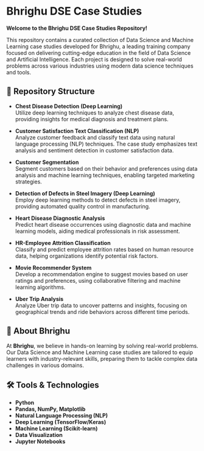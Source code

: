 # Bhrighu DSE Case Studies

**Welcome to the Bhrighu DSE Case Studies Repository!**

This repository contains a curated collection of Data Science and Machine Learning case studies developed for Bhrighu, a leading training company focused on delivering cutting-edge education in the field of Data Science and Artificial Intelligence. Each project is designed to solve real-world problems across various industries using modern data science techniques and tools.

## 📁 Repository Structure

- **Chest Disease Detection (Deep Learning)**  
  Utilize deep learning techniques to analyze chest disease data, providing insights for medical diagnosis and treatment plans.

- **Customer Satisfaction Text Classification (NLP)**  
  Analyze customer feedback and classify text data using natural language processing (NLP) techniques. The case study emphasizes text analysis and sentiment detection in customer satisfaction data.
  
- **Customer Segmentation**  
  Segment customers based on their behavior and preferences using data analysis and machine learning techniques, enabling targeted marketing strategies.
  
- **Detection of Defects in Steel Imagery (Deep Learning)**  
  Employ deep learning methods to detect defects in steel imagery, providing automated quality control in manufacturing.
  
- **Heart Disease Diagnostic Analysis**  
  Predict heart disease occurrences using diagnostic data and machine learning models, aiding medical professionals in risk assessment.
  
- **HR-Employee Attrition Classification**  
  Classify and predict employee attrition rates based on human resource data, helping organizations identify potential risk factors.
  
- **Movie Recommender System**  
  Develop a recommendation engine to suggest movies based on user ratings and preferences, using collaborative filtering and machine learning algorithms.
  
- **Uber Trip Analysis**  
  Analyze Uber trip data to uncover patterns and insights, focusing on geographical trends and ride behaviors across different time periods.

## 💼 About Bhrighu

At **Bhrighu**, we believe in hands-on learning by solving real-world problems. Our Data Science and Machine Learning case studies are tailored to equip learners with industry-relevant skills, preparing them to tackle complex data challenges in various domains.

## 🛠️ Tools & Technologies

- **Python**
- **Pandas, NumPy, Matplotlib**
- **Natural Language Processing (NLP)**
- **Deep Learning (TensorFlow/Keras)**
- **Machine Learning (Scikit-learn)**
- **Data Visualization**
- **Jupyter Notebooks**
